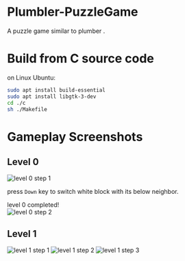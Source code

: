 # Plumbler-PuzzleGame
A puzzle game similar to plumber .

# Build from C source code

on Linux Ubuntu:

```bash
sudo apt install build-essential
sudo apt install libgtk-3-dev
cd ./c
sh ./Makefile
```

# Gameplay Screenshots

## Level 0

![level 0 step 1](https://i.imgur.com/K1jQ9Ff.jpg)

press `Down` key to switch white block with its below neighbor.  

level 0 completed!  
![level 0 step 2](https://i.imgur.com/jZ1RoXS.jpg)

## Level 1

![level 1 step 1](https://i.imgur.com/LM8rB9c.jpg)
![level 1 step 2](https://i.imgur.com/l71Ocl8.jpg)
![level 1 step 3](https://i.imgur.com/0XUPBsz.jpg)
